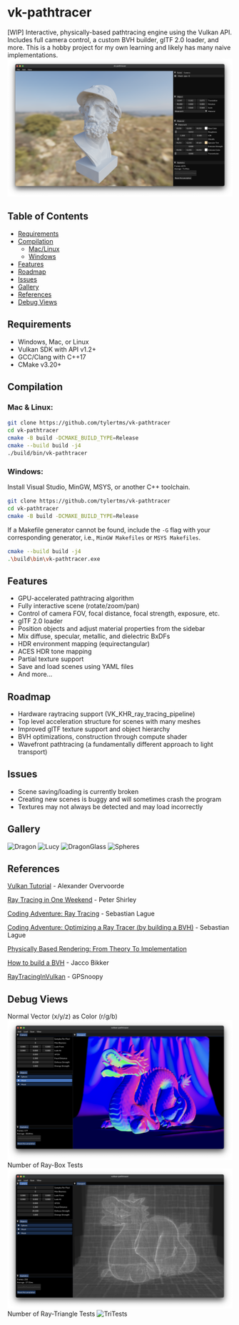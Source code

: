 # vk-pathtracer
[WIP] Interactive, physically-based pathtracing engine using the Vulkan API. Includes full camera control, a custom BVH builder, glTF 2.0 loader, and more. This is a hobby project for my own learning and likely has many naive implementations.
![Ajax](./assets/screenshots/Ajax.png)

## Table of Contents
- [Requirements](#requirements)
- [Compilation](#compilation)
  - [Mac/Linux](#mac--linux)
  - [Windows](#windows)
- [Features](#features)
- [Roadmap](#roadmap)
- [Issues](#issues)
- [Gallery](#gallery)
- [References](#references)
- [Debug Views](#debug-views)
## Requirements
- Windows, Mac, or Linux
- Vulkan SDK with API v1.2+
- GCC/Clang with C++17
- CMake v3.20+

## Compilation
### Mac & Linux:

```bash
git clone https://github.com/tylertms/vk-pathtracer
cd vk-pathtracer
cmake -B build -DCMAKE_BUILD_TYPE=Release
cmake --build build -j4
./build/bin/vk-pathtracer
```
### Windows:

Install Visual Studio, MinGW, MSYS, or another C++ toolchain.
```bash
git clone https://github.com/tylertms/vk-pathtracer
cd vk-pathtracer
cmake -B build -DCMAKE_BUILD_TYPE=Release
```
If a Makefile generator cannot be found, include the `-G` flag with your corresponding generator, i.e., `MinGW Makefiles` or `MSYS Makefiles`.
```bash
cmake --build build -j4
.\build\bin\vk-pathtracer.exe
```
## Features
- GPU-accelerated pathtracing algorithm
- Fully interactive scene (rotate/zoom/pan)
- Control of camera FOV, focal distance, focal strength, exposure, etc.
- glTF 2.0 loader
- Position objects and adjust material properties from the sidebar
- Mix diffuse, specular, metallic, and dielectric BxDFs
- HDR environment mapping (equirectangular)
- ACES HDR tone mapping
- Partial texture support
- Save and load scenes using YAML files
- And more...

## Roadmap
- Hardware raytracing support (VK_KHR_ray_tracing_pipeline)
- Top level acceleration structure for scenes with many meshes
- Improved glTF texture support and object hierarchy
- BVH optimizations, construction through compute shader
- Wavefront pathtracing (a fundamentally different approach to light transport)
  
## Issues
- Scene saving/loading is currently broken
- Creating new scenes is buggy and will sometimes crash the program
- Textures may not always be detected and may load incorrectly

## Gallery
![Dragon](./assets/screenshots/Dragon.png)
![Lucy](./assets/screenshots/Lucy.png)
![DragonGlass](./assets/screenshots/GlassDragon.png)
![Spheres](./assets/screenshots/Spheres.png)

## References
[Vulkan Tutorial](https://vulkan-tutorial.com) - Alexander Overvoorde

[Ray Tracing in One Weekend](https://raytracing.github.io/books/RayTracingInOneWeekend.html) - Peter Shirley

[Coding Adventure: Ray Tracing](https://www.youtube.com/watch?v=Qz0KTGYJtUk) - Sebastian Lague

[Coding Adventure: Optimizing a Ray Tracer (by building a BVH)](https://www.youtube.com/watch?v=C1H4zIiCOaI) - Sebastian Lague

[Physically Based Rendering: From Theory To Implementation](https://www.pbr-book.org)

[How to build a BVH](https://jacco.ompf2.com/2022/04/13/how-to-build-a-bvh-part-1-basics/) - Jacco Bikker

[RayTracingInVulkan](https://github.com/GPSnoopy/RayTracingInVulkan) - GPSnoopy

## Debug Views
Normal Vector (x/y/z) as Color (r/g/b)
![Normal](./assets/screenshots/debug/Normal.png)
Number of Ray-Box Tests
![BoxTests](./assets/screenshots/debug/BoxTests.png)
Number of Ray-Triangle Tests
![TriTests](./assets/screenshots/debug/TriTests.png)
